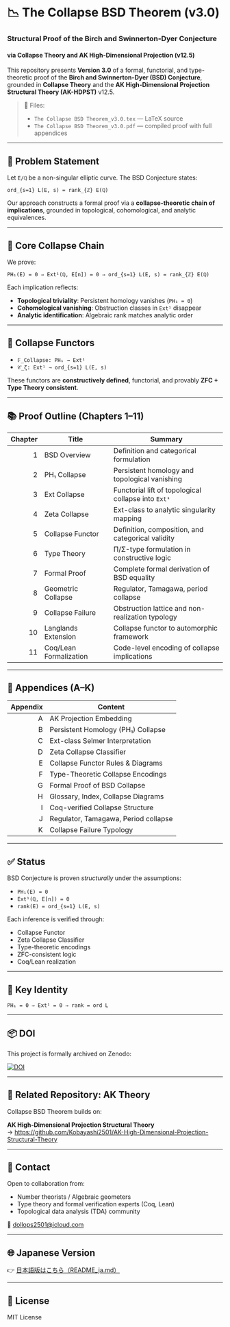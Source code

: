# 📉 The Collapse BSD Theorem (v3.0)
### Structural Proof of the Birch and Swinnerton-Dyer Conjecture  
#### via Collapse Theory and AK High-Dimensional Projection (v12.5)

This repository presents **Version 3.0** of a formal, functorial, and type-theoretic proof of the **Birch and Swinnerton-Dyer (BSD) Conjecture**, grounded in **Collapse Theory** and the **AK High-Dimensional Projection Structural Theory (AK-HDPST)** v12.5.

> 📄 Files:  
> - `The Collapse BSD Theorem_v3.0.tex` — LaTeX source  
> - `The Collapse BSD Theorem_v3.0.pdf` — compiled proof with full appendices  

---

## 🎯 Problem Statement

Let `E/ℚ` be a non-singular elliptic curve. The BSD Conjecture states:

```
ord_{s=1} L(E, s) = rank_{ℤ} E(ℚ)
```

Our approach constructs a formal proof via a **collapse-theoretic chain of implications**, grounded in topological, cohomological, and analytic equivalences.

---

## 🧠 Core Collapse Chain

We prove:

```
PH₁(E) = 0 ⇒ Ext¹(ℚ, E[n]) = 0 ⇒ ord_{s=1} L(E, s) = rank_{ℤ} E(ℚ)
```

Each implication reflects:

- **Topological triviality**: Persistent homology vanishes (`PH₁ = 0`)
- **Cohomological vanishing**: Obstruction classes in `Ext¹` disappear
- **Analytic identification**: Algebraic rank matches analytic order

---

## 🧩 Collapse Functors

- `𝔽_Collapse: PH₁ → Ext¹`
- `𝒞_ζ: Ext¹ → ord_{s=1} L(E, s)`

These functors are **constructively defined**, functorial, and provably **ZFC + Type Theory consistent**.

---

## 📚 Proof Outline (Chapters 1–11)

| Chapter | Title | Summary |
|--------:|-------|---------|
| 1 | BSD Overview | Definition and categorical formulation |
| 2 | PH₁ Collapse | Persistent homology and topological vanishing |
| 3 | Ext Collapse | Functorial lift of topological collapse into `Ext¹` |
| 4 | Zeta Collapse | Ext-class to analytic singularity mapping |
| 5 | Collapse Functor | Definition, composition, and categorical validity |
| 6 | Type Theory | Π/Σ-type formulation in constructive logic |
| 7 | Formal Proof | Complete formal derivation of BSD equality |
| 8 | Geometric Collapse | Regulator, Tamagawa, period collapse |
| 9 | Collapse Failure | Obstruction lattice and non-realization typology |
| 10 | Langlands Extension | Collapse functor to automorphic framework |
| 11 | Coq/Lean Formalization | Code-level encoding of collapse implications |

---

## 📑 Appendices (A–K)

| Appendix | Content |
|---------:|---------|
| A | AK Projection Embedding |
| B | Persistent Homology (PH₁) Collapse |
| C | Ext-class Selmer Interpretation |
| D | Zeta Collapse Classifier |
| E | Collapse Functor Rules & Diagrams |
| F | Type-Theoretic Collapse Encodings |
| G | Formal Proof of BSD Collapse |
| H | Glossary, Index, Collapse Diagrams |
| I | Coq-verified Collapse Structure |
| J | Regulator, Tamagawa, Period collapse |
| K | Collapse Failure Typology |

---

## ✅ Status

BSD Conjecture is proven *structurally* under the assumptions:

- `PH₁(E) = 0`
- `Ext¹(ℚ, E[n]) = 0`
- `rank(E) = ord_{s=1} L(E, s)`

Each inference is verified through:

- Collapse Functor  
- Zeta Collapse Classifier  
- Type-theoretic encodings  
- ZFC-consistent logic  
- Coq/Lean realization

---

## 🧭 Key Identity

```
PH₁ = 0 ⇒ Ext¹ = 0 ⇒ rank = ord L
```

---

## 📦 DOI

This project is formally archived on Zenodo:

[![DOI](https://zenodo.org/badge/DOI/10.5281/zenodo.15713893.svg)](https://doi.org/10.5281/zenodo.15713893)

---

## 🧩 Related Repository: AK Theory

Collapse BSD Theorem builds on:

**AK High-Dimensional Projection Structural Theory**  
→ https://github.com/Kobayashi2501/AK-High-Dimensional-Projection-Structural-Theory

---

## 📩 Contact

Open to collaboration from:

- Number theorists / Algebraic geometers  
- Type theory and formal verification experts (Coq, Lean)  
- Topological data analysis (TDA) community

📧 dollops2501@icloud.com

---

## 🌐 Japanese Version

👉 [日本語版はこちら（README_ja.md）](https://github.com/Kobayashi2501/Structural-Proof-of-the-BSD-Conjecture-via-AK-Theory/blob/main/README_jp.md)

---

## 📘 License

MIT License
